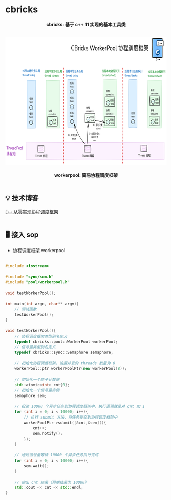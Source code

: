 # cbricks
<p align="center">
<b>cbricks: 基于 c++ 11 实现的基本工具类</b>
<br/><br/>
</p>

<p align="center">
<img src="https://github.com/xiaoxuxiansheng/cbricks/blob/main/img/frame.png" height="400px/"><br/><br/>
<b>workerpool: 简易协程调度框架</b>
<br/><br/>
</p>

## 💡 技术博客
<a href="https://mp.weixin.qq.com/s?__biz=MzkxMjQzMjA0OQ==&mid=2247485214&idx=1&sn=989b1c99a646af9680244f41e21c0683">`C++` 从零实现协程调度框架</a> <br/><br/>

## 🖥 接入 sop
- 协程调度框架 workerpool <br/><br/>
```cpp
#include <iostream>

#include "sync/sem.h"
#include "pool/workerpool.h"

void testWorkerPool();

int main(int argc, char** argv){
    // 测试函数
    testWorkerPool();
}

void testWorkerPool(){
    // 协程调度框架类型别名定义
    typedef cbricks::pool::WorkerPool workerPool;
    // 信号量类型别名定义
    typedef cbricks::sync::Semaphore semaphore;

    // 初始化协程调度框架，设置并发的 threads 数量为 8
    workerPool::ptr workerPoolPtr(new workerPool(8));  

    // 初始化一个原子计数器
    std::atomic<int> cnt{0};
    // 初始化一个信号量实例
    semaphore sem;

    // 投递 10000 个异步任务到协程调度框架中，执行逻辑就是对 cnt 加 1
    for (int i = 0; i < 10000; i++){
        // 执行 submit 方法，将任务提交到协程调度框架中
        workerPoolPtr->submit([&cnt,&sem](){
            cnt++;
            sem.notify();
        });
    }

    // 通过信号量等待 10000 个异步任务执行完成
    for (int i = 0; i < 10000; i++){
        sem.wait();
    }

    // 输出 cnt 结果（预期结果为 10000）
    std::cout << cnt << std::endl;
}
```
